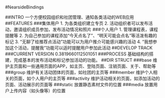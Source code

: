 #NearsideBindings

##INTRO
	一个方便校园组织和社团管理、通知各类活动的WEB应用
##FEATURES
###集体用户
	1. 为各类组织建立专页
	2. 活动组织者可以发布活动，邀请组织成员参加，发布活动情况和照片
###个人用户
	1. 管理课程表，课程提醒等
	2. 为自己参加的课程添加“今天点名了”、“明天可能会点名”等活泼有趣的标记
	3. “无聊了给推荐点活动”功能可以为用户推介可能感兴趣的活动
	4. “我想参加这个活动，提醒我”功能可以适时提醒用户参加此活动
##DEVELOP TRACK
###CURRENT VERSION 
	0.3819660112501051
###PROCESS
	基础结构的搭建，完成基本的发布活动和标记参加活动的功能。
##DIR STRUCT
###base
    维护主页面和一些通用页面的APP，如主页、登陆页面、注销页面、关于、帮助等
###group
    维护有关活动团体的页面，如社团的主页等
###member
    维护个人相关的页面，如个人用户的主页等
###activity
    维护活动相关的页面，如添加活动的页面、活动展示的页面等
###static
    放置静态素材文件的位置
###media
    放置用户上传内容（如头像等）的位置
